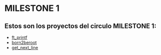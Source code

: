 # MILESTONE 1
## Estos son los proyectos del circulo MILESTONE 1:
- [ft_printf](printf/readme.md)
- [born2beroot](born2beroot/README.md)
- [get_next_line](get_next_line/readme.md)
